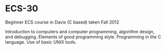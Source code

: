 ECS-30
======

Beginner ECS course in Davis (C based) taken Fall 2012

Introduction to computers and computer programming, algorithm design, and debugging. Elements of good programming style. Programming in the C language. Use of basic UNIX tools.
